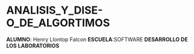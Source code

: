 # ANALISIS_Y_DISE-O_DE_ALGORTIMOS
**ALUMNO**: Henry Llontop Falcon
**ESCUELA**:SOFTWARE 
**DESARROLLO DE LOS LABORATORIOS**
